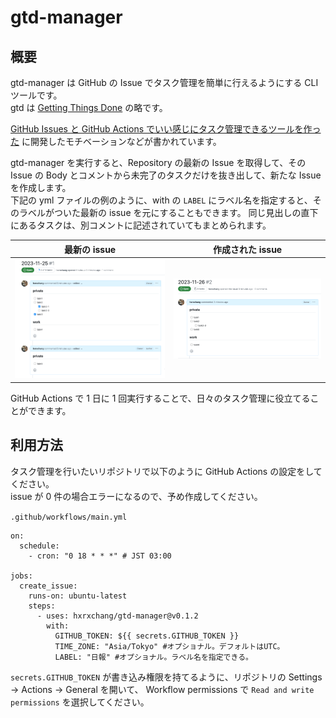 # gtd-manager

## 概要

gtd-manager は GitHub の Issue でタスク管理を簡単に行えるようにする CLI ツールです。  
gtd は [Getting Things Done](https://asana.com/ja/resources/getting-things-done-gtd) の略です。

[GitHub Issues と GitHub Actions でいい感じにタスク管理できるツールを作った](https://hxrxchang.dev/blog/getting-things-done-in-github) に開発したモチベーションなどが書かれています。

gtd-manager を実行すると、Repository の最新の Issue を取得して、その Issue の Body とコメントから未完了のタスクだけを抜き出して、新たな Issue を作成します。  
下記の yml ファイルの例のように、with の `LABEL` にラベル名を指定すると、そのラベルがついた最新の issue を元にすることもできます。
同じ見出しの直下にあるタスクは、別コメントに記述されていてもまとめられます。

| 最新の issue                                | 作成された issue                               |
| ------------------------------------------- | ---------------------------------------------- |
| ![最新のissue](./images/previous_issue.png) | ![作成されたissue](./images/created_issue.png) |

GitHub Actions で 1 日に 1 回実行することで、日々のタスク管理に役立てることができます。

## 利用方法

タスク管理を行いたいリポジトリで以下のように GitHub Actions の設定をしてください。  
issue が 0 件の場合エラーになるので、予め作成してください。

`.github/workflows/main.yml`

```yml:
on:
  schedule:
    - cron: "0 18 * * *" # JST 03:00

jobs:
  create_issue:
    runs-on: ubuntu-latest
    steps:
      - uses: hxrxchang/gtd-manager@v0.1.2
        with:
          GITHUB_TOKEN: ${{ secrets.GITHUB_TOKEN }}
          TIME_ZONE: "Asia/Tokyo" #オプショナル。デフォルトはUTC。
          LABEL: "日報" #オプショナル。ラベル名を指定できる。
```

`secrets.GITHUB_TOKEN` が書き込み権限を持てるように、リポジトリの Settings -> Actions -> General を開いて、 Workflow permissions で `Read and write permissions` を選択してください。
